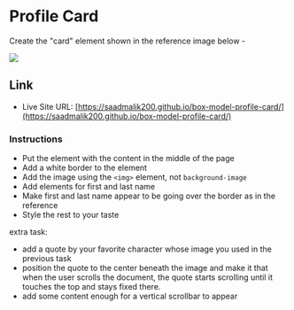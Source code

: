 # Profile Card

Create the "card" element shown in the reference image below -

![](reference.png)

## Link

- Live Site URL: [https://saadmalik200.github.io/box-model-profile-card/](https://saadmalik200.github.io/box-model-profile-card/)


### Instructions

- Put the element with the content in the middle of the page
- Add a white border to the element
- Add the image using the `<img>` element, not `background-image`
- Add elements for first and last name
- Make first and last name appear to be going over the border as in the reference
- Style the rest to your taste

extra task:
- add a quote by your favorite character whose image you used in the previous task
- position the quote to the center beneath the image and make it that when the user scrolls the document, the quote starts scrolling until it touches the top and stays   fixed there.
- add some content enough for a vertical scrollbar to appear 
